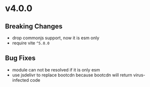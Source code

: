 # v4.0.0

## Breaking Changes

- drop commonjs support, now it is esm only
- require vite `^5.0.0`

## Bug Fixes

- module can not be resolved if it is only esm
- use jsdelivr to replace bootcdn because bootcdn will return virus-infected code
